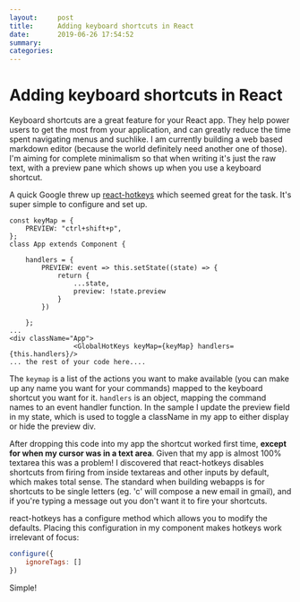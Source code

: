 ```yaml
---
layout:     post
title:      Adding keyboard shortcuts in React
date:       2019-06-26 17:54:52
summary:
categories:
---
```

# Adding keyboard shortcuts in React
Keyboard shortcuts are a great feature for your React app. They help power users to get the most from your application, and can greatly reduce the time spent navigating menus and suchlike.  I am currently building a web based markdown editor (because the world definitely need another one of those). I'm aiming for complete minimalism so that when writing it's just the raw text, with a preview pane which shows up when you use a keyboard shortcut.  

A quick Google threw up [react-hotkeys](https://github.com/greena13/react-hotkeys) which seemed great for the task. It's super simple to configure and set up.

```reactjs
const keyMap = {
    PREVIEW: "ctrl+shift+p",
};
class App extends Component {

    handlers = {
        PREVIEW: event => this.setState((state) => {
            return {
                ...state,
                preview: !state.preview
            }
        })

    };
...
<div className="App">
                <GlobalHotKeys keyMap={keyMap} handlers={this.handlers}/>
... the rest of your code here....

```
The ```keymap``` is a list of the actions you want to make available (you can make up any name you want for your commands) mapped to the keyboard shortcut you want for it.  ```handlers``` is an object, mapping the command names to an event handler function.  In the sample I update the preview field in my state, which is used to toggle a className in my app to either display or hide the preview div.

After dropping this code into my app the shortcut worked first time, __except for when my cursor was in a text area__.  Given that my app is almost 100% textarea this was a problem!  I discovered that react-hotkeys disables shortcuts from firing from inside textareas and other inputs by default, which makes 
 total sense. The standard when building webapps is for shortcuts to be single letters (eg. 'c' will compose a new email in gmail), and if you're typing a message out you don't want it to fire your shortcuts.

react-hotkeys has a configure method which allows you to modify the defaults.  Placing this configuration in my component makes hotkeys work irrelevant of focus:

```javascript
configure({
    ignoreTags: []
})
```

Simple!
